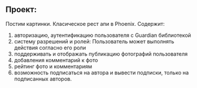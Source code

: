 ## Проект: 
Постим картинки. Класическое рест апи в Phoenix.
Содержит:
1. авторизацию, аутентификацию пользователя с Guardian библиотекой
2. систему разрешений и ролей: Пользователь может выполнять действия согласно его роли
3. поддерживать и отображать публикацию фотографий пользователя
4. добавления комментарий к фото
5. рейтинг фото и комментариям
6. возможность подписаться на автора и вывести подписки, только на подписанных авторов. 